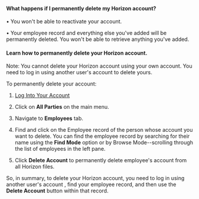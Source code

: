 #### What happens if I permanently delete my Horizon account? 

• You won't be able to reactivate your account. 

• Your employee record and everything else you've added will be permanently deleted. You won't be able to retrieve anything you've added. 

#### Learn how to permanently delete your Horizon account. 

Note: You cannot delete your Horizon account using your own account.  You need to log in using another user's account to delete yours. 

To permanently delete your account: 

1. [Log Into Your Account](Log%20Into%20Your%20Account.md)

2. Click on **All Parties** on the main menu. 

3. Navigate to **Employees** tab. 

4. Find and click on the Employee record of the person whose account you want to delete. You can find the employee record by searching for their name using the **Find Mode** option or by Browse Mode--scrolling through the list of employees in the left pane.

 5. Click **Delete Account** to permanently delete employee's account from all Horizon files.

So, in summary, to delete your Horizon account, you need to log in using another user's account , find your employee record, and then use the **Delete Account** button within that record.